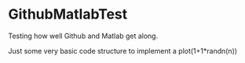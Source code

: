 # GithubMatlabTest
Testing how well Github and Matlab get along.

Just some very basic code structure to implement a plot(1+1*randn(n))
